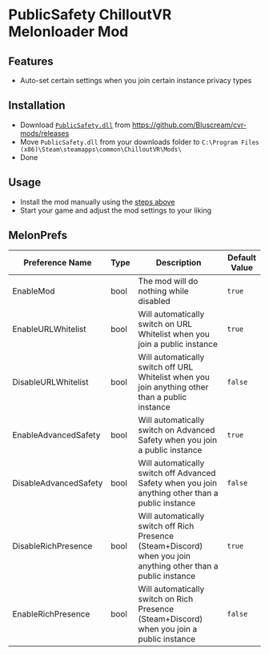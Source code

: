 # PublicSafety ChilloutVR Melonloader Mod

## Features
- Auto-set certain settings when you join certain instance privacy types

## Installation
- Download [`PublicSafety.dll`](https://github.com/Bluscream/cvr-mods/releases/download/latest/PublicSafety.dll) from https://github.com/Bluscream/cvr-mods/releases
- Move `PublicSafety.dll` from your downloads folder to `C:\Program Files (x86)\Steam\steamapps\common\ChilloutVR\Mods\`
- Done

## Usage
- Install the mod manually using the [steps above](#installation)
- Start your game and adjust the mod settings to your liking

## MelonPrefs
| Preference Name | Type | Description | Default Value |
|-----------------|------|-------------|---------------|
| EnableMod       | bool | The mod will do nothing while disabled | `true` |
| EnableURLWhitelist | bool | Will automatically switch on URL Whitelist when you join a public instance | `true` |
| DisableURLWhitelist | bool | Will automatically switch off URL Whitelist when you join anything other than a public instance | `false` |
| EnableAdvancedSafety | bool | Will automatically switch on Advanced Safety when you join a public instance | `true` |
| DisableAdvancedSafety | bool | Will automatically switch off Advanced Safety when you join anything other than a public instance | `false` |
| DisableRichPresence | bool | Will automatically switch off Rich Presence (Steam+Discord) when you join anything other than a public instance | `true` |
| EnableRichPresence | bool | Will automatically switch on Rich Presence (Steam+Discord) when you join a public instance | `false` |

